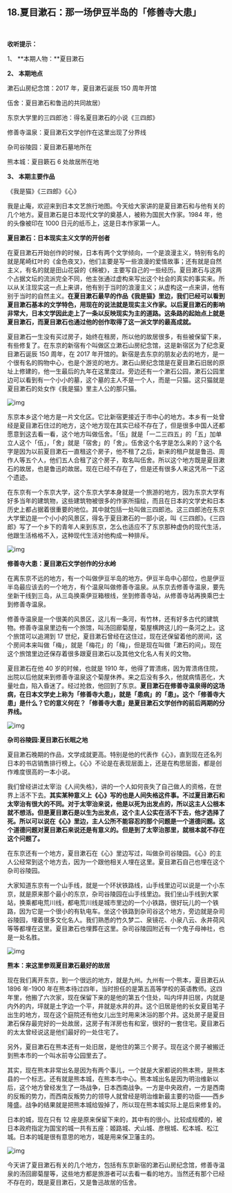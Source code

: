 ## 18.夏目漱石：那一场伊豆半岛的「修善寺大患」
  


**收听提示：**


1、 **本期人物：**夏目漱石


**2、 本期地点**


漱石山房纪念馆：2017 年，夏目漱石诞辰 150 周年开馆


伍舍：夏目漱石和鲁迅的共同故居）


东京大学里的三四郎池：得名夏目漱石的小说《三四郎》


修善寺温泉：夏目漱石文学创作在这里出现了分界线


杂司谷陵园：夏目漱石墓地所在


熊本城：夏目簌石 6 处故居所在地


**3、 本期主要作品**


《我是猫》《三四郎》《心》


  



我是止庵，欢迎来到日本文艺旅行地图。今天给大家讲的是夏目漱石和与他有关的几个地方。夏目漱石是日本现代文学的奠基人，被称为国民大作家。1984 年，他的头像被印在 1000 日元的纸币上，这是日本作家第一人。


**夏目漱石：日本现实主义文学的开创者**


在夏目漱石开始创作的时候，日本有两个文学倾向，一个是浪漫主义，特别有名的就是尾崎红叶的《金色夜叉》，他们主要是写一些浪漫的爱情故事；还有就是自然主义，有名的就是田山花袋的《棉被》，主要写自己的一些经历。夏目漱石与这两个占据文坛的流派完全不同，他主张通过虚构来写出这个社会的真实的事实来。所以从关注现实这一点上来讲，他有别于当时的浪漫主义；从虚构这一点来讲，他有别于当时的自然主义。**在夏目漱石最早的作品《我是猫》里边，我们已经可以看到夏目漱石基本的文学特色，用现在的说法就是现实主义作家。以后夏目漱石的影响非常大，日本文学因此走上了一条以反映现实为主的道路。这条路的起始点上就是夏目漱石，而夏目漱石也通过他的创作取得了这一派文学的最高成就。**


夏目漱石一生没有买过房子，始终在租房，所以他的故居很多，有些被保留下来，有些修复了。在东京的新宿有个叫做区立漱石山房纪念馆，这是新宿区为了纪念夏目漱石诞辰 150 周年，在 2017 年开馆的。新宿是去东京的朋友必去的地方，是一个很有名的购物中心，也是个游览的地方。漱石山房纪念馆是在夏目漱石旧居的原址上修建的，他一生最后的九年在这里度过。旁边还有一个漱石公园，漱石公园里边可以看到有一个小小的墓，这个墓的主人不是一个人，而是一只猫。这只猫就是夏目漱石的处女作《我是猫》里主人公的那只猫。


  



![img](https://pic1.zhimg.com/v2-f312e83b5c755ad8cbbf9bac2719682e.webp)

  



东京本乡这个地方是一片文化区。它比新宿更接近于市中心的地方。本乡有一处曾经是夏目漱石住过的地方，这个地方现在其实已经不存在了，但是很多中国人还都愿意到这去看一看，这个地方叫做伍舍。「伍」就是「一二三四五」的「五」加单立人这个「伍」，「舍」就是「宿舍」的「舍」。伍舍这个名字是怎么来的？这个名字是因为以前夏目漱石一直租这个房子，他不租了之后，新来的租户就是鲁迅、周作人等五个人，他们五人合租了这个房子，取名叫伍舍。所以这个地方既是夏目漱石的故居，也是鲁迅的故居。现在已经不存在了，但是还有很多人来这凭吊一下这个遗迹。


在东京有一个东京大学，这个东京大学本身就是一个旅游的地方，因为东京大学有好多当年的建筑物，这些建筑物被很多的作家所描绘，而且在日本的文学史和日本历史上都占据着很重要的地位。其中就包括一处叫做三四郎池。这三四郎池在东京大学里边是一个小小的风景区，得名于夏目漱石的一部小说，叫《三四郎》。《三四郎》写了一个乡下的青年人来到东京，怎么也适应不了东京那种虚伪的现代生活，他跟生活格格不入，这种现代生活对他构成一种排斥。


  



![img](https://pic4.zhimg.com/v2-ce6c41dc9034e83f7cfa86fa9690560d.webp)

  



**修善寺大患：夏目漱石文学创作的分水岭**


在离东京不远的地方，有一个叫做伊豆半岛的地方。伊豆半岛中心部位，也是伊豆半岛最应该去的一个地方，有个温泉叫做修善寺温泉。从东京去修善寺温泉，要先坐新干线到三岛，从三岛换乘伊豆箱根线，坐到修善寺站，从修善寺站再换乘巴士到修善寺温泉。


修善寺温泉是一个很美的风景区，这儿有一条河，有竹林，还有好多古代的建筑物。修善寺温泉里边有一个旅馆，叫汤回廊菊屋，菊屋横跨这儿的一条河之上。这个旅馆可以追溯到 17 世纪，夏目漱石曾经在这住过，现在还保留着他的房间，这个房间本来叫做「梅」，就是「梅花」的「梅」，但是现在叫做「漱石的间」。现在这个旅馆里边还保存着很多跟夏目漱石以及其他文化名人有关的文物。


夏目漱石在他 40 岁的时候，也就是 1910 年，他得了胃溃疡，因为胃溃疡住院，出院以后他就来到修善寺温泉这个菊屋休养。来之后没有多久，他就病情恶化，大量吐血，陷入昏迷了。经过抢救，他回到了东京。**夏目漱石在修善寺温泉得的这场病，在日本文学史上称为「修善寺大患」，就是「患病」的「患」。这个「修善寺大患」是什么？它的意义何在？「修善寺大患」是夏目漱石文学创作的前后两期的分界线。**


  



![img](https://pic1.zhimg.com/v2-3d2332a82efe34d315632798dcd3ad08.webp)

  



**杂司谷陵园:夏目漱石长眠之地**


夏目漱石晚期的作品，文学成就更高。特别是他的代表作《心》，直到现在还名列日本的书店销售排行榜上。《心》不论是在表现层面上，还是在构思层面，都是创作难度很高的一本小说。


我们曾经讲过太宰治《人间失格》，讲的一个人如何丧失了自己做人的资格，在世界上活不下去。**其实某种意义上《心》写的也是人间失格这件事。不过夏目漱石和太宰治有很大的不同。对于太宰治来说，他是以死为出发点的，所以这主人公根本就不想活。但是夏目漱石是以生为出发点，这个主人公实在活不下去，他才选择了死。所以可以说在《心》里边，主人公所不能容忍的那个问题是一个道德问题。这个道德问题对夏目漱石来说还是有意义的。但是到了太宰治那里，就根本就不存在这个问题了。**


在东京还有一个地方，夏目漱石在《心》里边写过，叫做杂司谷陵园。《心》的主人公经常到这个地方去，因为一个跟他相关人埋在这里。夏目漱石自己也埋在这个杂司谷陵园。 


大家知道东京有一个山手线，就是一个环状铁路线，山手线里边可以说是一个小东京，就是原来那个最小的东京，杂司谷陵园在山手线里边。我们坐山手线到大冢站，换乘都电荒川线，都电荒川线是城市里边的一个小铁路，很好玩儿的一个铁路，因为它是一个很小的有轨电车。坐这个铁路到杂司谷这个地方，旁边就是杂司谷陵园，埋着很多文化名人。我们熟悉的竹久梦二、泉镜花、小泉八云、永井荷风等等都埋在这里。夏目漱石也埋葬在这里。杂司谷陵园附近有一个鬼子母神社，也是一处名胜。


  



![img](https://pic2.zhimg.com/v2-b9924401eb749ea01e2d9994950ded8b.webp)

  



**熊本：来这里参观夏目漱石最好的故居**


现在我们离开东京，到一个很远的地方，就是九州。九州有一个熊本，夏目漱石从 1896 年-1900 年在熊本待过四年，当时担任的是第五高等学校的英语教师。这四年里，他搬了六次家，现在保留下来的是他的第五个住处，叫内坪井旧居，内就是内外的内，坪就是土字边一个平，井就是水井的井。这个旧居是他的长女夏目笔子出生的地方，现在这个庭院还有他女儿出生时用来沐浴的那个井。这处房子是夏目漱石保存最完好的一处故居，这房子有洋房也有和室，很好的一套住宅。夏目漱石的太太曾经说这是他们最好的一处住宅了。


另外，夏目漱石在熊本还有一处旧居，是他住的第三个房子。现在这个房子被搬迁到熊本市的一个叫水前寺公园里去了。


其实，现在熊本非常出名是因为有两个事儿，一个就是大家都说的熊本熊，是熊本县的一个标志。还有就是熊本城，在熊本市中心。熊本城出名是因为明治维新以后，这个地方曾经发生了一场战争，日本西南战争。一方是中央政府，一方是西南的反叛的势力，而西南反叛势力的领导人就曾经是明治维新最主要的功臣——西乡隆盛。战争的结果就是把熊本城给毁掉了，所以现在熊本城实际上是后来修复的。


日本的城，现在只有 12 座是原来保留下来的，其中有的很小。比较成规模的，被日本政府指定为国宝的城一共有五座：姬路城、犬山城、彦根城、松本城、松江城。日本的城是很有意思的地方，城是用来保卫藩主的。


  



![img](https://pic4.zhimg.com/v2-02703a6d193c3451b805fd92452c16da.webp)

  



今天讲了夏目漱石有关的几个地方，包括有东京新宿的漱石山房纪念馆，修善寺温泉的汤回廊菊屋等，这些地方都是旅游者可以去看一看的地方。当然还有那个已经不存在的，既是夏目漱石，又是鲁迅故居的伍舍。 


  


